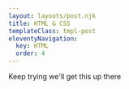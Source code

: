 ```yaml
---
layout: layouts/post.njk
title: HTML & CSS
templateClass: tmpl-post
eleventyNavigation:
  key: HTML
  order: 4
---
```


Keep trying we'll get this up there
